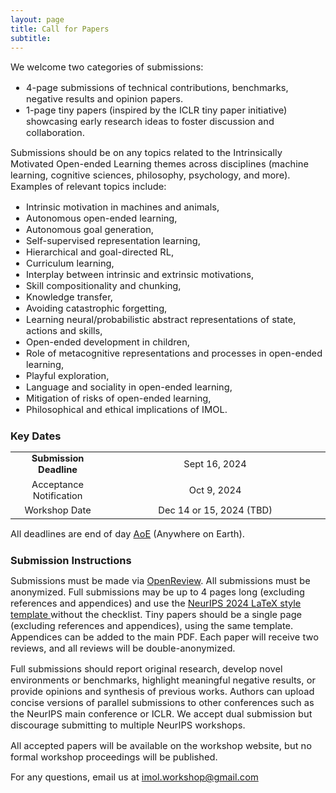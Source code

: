 ```yaml
---
layout: page
title: Call for Papers
subtitle: 
---
```


[//]: # (<h3 style='margin-bottom: 10pt;'>Topics</h3>)

<div class='description' style='font-size: 11pt;margin-bottom: 10pt'>

We welcome two categories of submissions: 
<ul>
	<li>4-page submissions of technical contributions, benchmarks, negative results and opinion papers.</li>
	<li>1-page tiny papers (inspired by the ICLR tiny paper initiative) showcasing early research ideas to foster discussion and collaboration.</li>
</ul>
Submissions should be on any topics related to the Intrinsically Motivated Open-ended Learning themes across disciplines (machine learning, cognitive sciences, philosophy, psychology, and more). Examples of relevant topics include:
</div>
<div class='description' style='font-size: 11pt;'>

<ul>
<li> Intrinsic motivation in machines and animals, </li>
<li> Autonomous open-ended learning, </li>
<li> Autonomous goal generation, </li>
<li> Self-supervised representation learning, </li>
<li> Hierarchical and goal-directed RL, </li>
<li> Curriculum learning, </li>
<li> Interplay between intrinsic and extrinsic motivations, </li>
<li> Skill compositionality and chunking, </li>
<li> Knowledge transfer, </li>
<li> Avoiding catastrophic forgetting, </li>
<li> Learning neural/probabilistic abstract representations of state, actions and skills, </li>
<li> Open-ended development in children, </li>
<li> Role of metacognitive representations and processes in open-ended learning, </li>
<li> Playful exploration, </li>
<li> Language and sociality in open-ended learning, </li>
<li> Mitigation of risks of open-ended learning, </li>
<li> Philosophical and ethical implications of IMOL.</li>
</ul>
</div>




<h3 style='margin-bottom: 10pt;'>Key Dates</h3>



<table style='margin-bottom:10pt;text-align:center;font-size: 11pt;'>
	<tr>
		<td style="width:30%"> <b>Submission Deadline</b></td>
		<td> Sept 16, 2024</td>
	</tr>
	<tr>
		<td> Acceptance Notification </td>
		<td> Oct 9, 2024</td>
	</tr>
	<tr>
		<td> Workshop Date</td>
		<td> Dec 14 or 15, 2024 (TBD)</td>
	</tr>
</table>

<div class='description' style='font-size: 11pt;'>
<p>All deadlines are end of day <a href="https://www.timeanddate.com/time/zones/aoe" target="_blank">AoE</a> (Anywhere on Earth).</p>
</div>


<h3 style='margin-bottom: 10pt;'>Submission Instructions</h3>


<div class='description' style='font-size: 11pt;'>


<p>Submissions must be made via <a href="https://openreview.net/group?id=NeurIPS.cc/2024/Workshop/IMOL" target="_blank">OpenReview</a>. All submissions must be anonymized. Full submissions may be up to 4 pages long (excluding references and appendices) and use the <a href="https://media.neurips.cc/Conferences/NeurIPS2024/Styles.zip" target="_blank"> NeurIPS 2024 LaTeX style template </a> without the checklist. Tiny papers should be a single page (excluding references and appendices), using the same template. Appendices can be added to the main PDF. Each paper will receive two reviews, and all reviews will be double-anonymized. </p>

<p>Full submissions should report original research, develop novel environments or benchmarks, highlight meaningful negative results, or provide opinions and synthesis of previous works. Authors can upload concise versions of parallel submissions to other conferences such as the NeurIPS main conference or ICLR. We accept dual submission but discourage submitting to multiple NeurIPS workshops.</p>

<p>All accepted papers will be available on the workshop website, but no formal workshop proceedings will be published.</p>

<p>For any questions, email us at <a href='mailto:imol.workshop@gmail.com'>imol.workshop@gmail.com</a></p>

</div>

